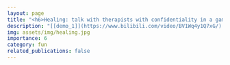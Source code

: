 ```yaml
---
layout: page
title: "<h6>Healing: talk with therapists with confidentiality in a game setting</h6>"
description: "[[demo_1]](https://www.bilibili.com/video/BV1Wq4y1Q7xG/)  [[demo_2]](https://www.bilibili.com/video/BV1vL411E7CX/)"
img: assets/img/healing.jpg
importance: 6
category: fun
related_publications: false
---
```

